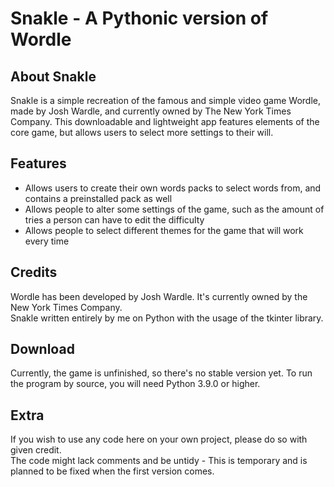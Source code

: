 # Snakle - A Pythonic version of Wordle
## About Snakle
Snakle is a simple recreation of the famous and simple video game Wordle, made by Josh Wardle, and currently owned by The New York Times Company. This downloadable and lightweight app features elements of the core game, but allows users to select more settings to their will.

## Features
* Allows users to create their own words packs to select words from, and contains a preinstalled pack as well
* Allows people to alter some settings of the game, such as the amount of tries a person can have to edit the difficulty
* Allows people to select different themes for the game that will work every time

## Credits
Wordle has been developed by Josh Wardle. It's currently owned by the New York Times Company.<br>
Snakle written entirely by me on Python with the usage of the tkinter library.

## Download
Currently, the game is unfinished, so there's no stable version yet.
To run the program by source, you will need Python 3.9.0 or higher.

## Extra
If you wish to use any code here on your own project, please do so with given credit.<br>
The code might lack comments and be untidy - This is temporary and is planned to be fixed when the first version comes.
